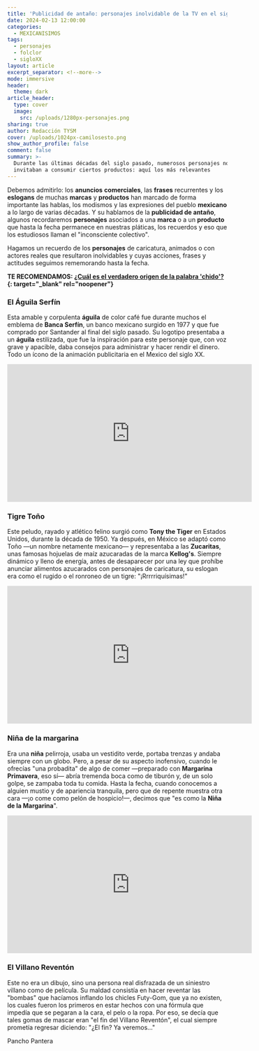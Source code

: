 ```yaml
---
title: 'Publicidad de antaño: personajes inolvidable de la TV en el siglo XX'
date: 2024-02-13 12:00:00
categories:
  - MEXICANISIMOS
tags:
  - personajes
  - folclor
  - sigloXX
layout: article
excerpt_separator: <!--more-->
mode: immersive
header:
  theme: dark
article_header:
  type: cover
  image:
    src: /uploads/1280px-personajes.png
sharing: true
author: Redacción TYSM
cover: /uploads/1024px-camilosesto.png
show_author_profile: false
comment: false
summary: >-
  Durante las últimas décadas del siglo pasado, numerosos personajes nos
  invitaban a consumir ciertos productos: aquí los más relevantes
---
```

Debemos admitirlo: los **anuncios** **comerciales**, las **frases** recurrentes y los **eslogans** de muchas **marcas** y **productos** han marcado de forma importante las hablas, los modismos y las expresiones del pueblo **mexicano** a lo largo de varias décadas. Y su hablamos de la **publicidad de antaño**, algunos recordaremos **personajes** asociados a una **marca** o a un **producto** que hasta la fecha permanece en nuestras pláticas, los recuerdos y eso que los estudiosos llaman el "inconsciente colectivo".

Hagamos un recuerdo de los **personajes** de caricatura, animados o con actores reales que resultaron inolvidables y cuyas acciones, frases y actitudes seguimos rememorando hasta la fecha.

**TE RECOMENDAMOS: [¿Cuál es el verdadero origen de la palabra 'chido'?](https://blog.tonoysumariachi.com/mexicanisimos/2024/01/31/cu%C3%A1l-es-el-verdadero-origen-de-la-palabra-chido.html){: target="_blank" rel="noopener"}**

### El Águila Serfín

Esta amable y corpulenta **águila** de color café fue durante muchos el emblema de **Banca Serfín**, un banco mexicano surgido en 1977 y que fue comprado por Santander al final del siglo pasado. Su logotipo presentaba a un **águila** estilizada, que fue la inspiración para este personaje que, con voz grave y apacible, daba consejos para administrar y hacer rendir el dinero. Todo un ícono de la animación publicitaria en el Mexico del siglo XX.

<iframe width="560" height="315" src="https://www.youtube.com/embed/6H9_ek-Cmkw?si=pn3mu6AadNUd9QMU" title="YouTube video player" frameborder="0" allow="accelerometer; autoplay; clipboard-write; encrypted-media; gyroscope; picture-in-picture; web-share" allowfullscreen=""></iframe>

### Tigre Toño

Este peludo, rayado y atlético felino surgió como **Tony the Tiger** en Estados Unidos, durante la década de 1950. Ya después, en México se adaptó como Toño —un nombre netamente mexicano— y representaba a las **Zucaritas**, unas famosas hojuelas de maíz azucaradas de la marca **Kellog's**. Siempre dinámico y lleno de energía, antes de desaparecer por una ley que prohíbe anunciar alimentos azucarados con personajes de caricatura, su eslogan era como el rugido o el ronroneo de un tigre: "¡Rrrrriquísimas!"

<iframe width="560" height="315" src="https://www.youtube.com/embed/8mFU_2OKCwM?si=_MmUFuTQN2ixBuvm" title="YouTube video player" frameborder="0" allow="accelerometer; autoplay; clipboard-write; encrypted-media; gyroscope; picture-in-picture; web-share" allowfullscreen=""></iframe>

### Niña de la margarina

Era una **niña** pelirroja, usaba un vestidito verde, portaba trenzas y andaba siempre con un globo. Pero, a pesar de su aspecto inofensivo, cuando le ofrecías "una probadita" de algo de comer —preparado con **Margarina Primavera**, eso sí— abría tremenda boca como de tiburón y, de un solo golpe, se zampaba toda tu comida. Hasta la fecha, cuando conocemos a alguien mustio y de apariencia tranquila, pero que de repente muestra otra cara —¡o come como pelón de hospicio!—, decimos que "es como la **Niña de la Margarina**".

<iframe width="560" height="315" src="https://www.youtube.com/embed/nhvwRCEfXE4?si=eXplhJPQIAq9dUxe" title="YouTube video player" frameborder="0" allow="accelerometer; autoplay; clipboard-write; encrypted-media; gyroscope; picture-in-picture; web-share" allowfullscreen=""></iframe>

### El Villano Reventón

Este no era un dibujo, sino una persona real disfrazada de un siniestro villano como de película. Su maldad consistía en hacer reventar las "bombas" que hacíamos inflando los chicles Futy-Gom, que ya no existen, los cuales fueron los primeros en estar hechos con una fórmula que impedía que se pegaran a la cara, el pelo o la ropa. Por eso, se decía que tales gomas de mascar eran "el fin del Villano Reventón", el cual siempre prometía regresar diciendo: "¿El fin? Ya veremos…"



Pancho Pantera